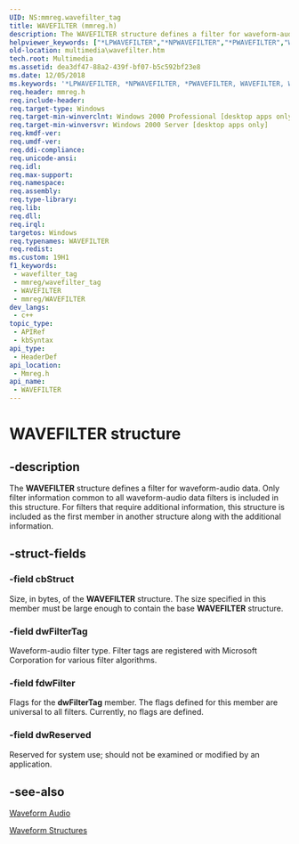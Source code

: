 ```yaml
---
UID: NS:mmreg.wavefilter_tag
title: WAVEFILTER (mmreg.h)
description: The WAVEFILTER structure defines a filter for waveform-audio data.
helpviewer_keywords: ["*LPWAVEFILTER","*NPWAVEFILTER","*PWAVEFILTER","WAVEFILTER","WAVEFILTER structure [Windows Multimedia]","_win32_WAVEFILTER_str","mmreg/WAVEFILTER","multimedia.wavefilter"]
old-location: multimedia\wavefilter.htm
tech.root: Multimedia
ms.assetid: dea3df47-88a2-439f-bf07-b5c592bf23e8
ms.date: 12/05/2018
ms.keywords: '*LPWAVEFILTER, *NPWAVEFILTER, *PWAVEFILTER, WAVEFILTER, WAVEFILTER structure [Windows Multimedia], _win32_WAVEFILTER_str, mmreg/WAVEFILTER, multimedia.wavefilter'
req.header: mmreg.h
req.include-header: 
req.target-type: Windows
req.target-min-winverclnt: Windows 2000 Professional [desktop apps only]
req.target-min-winversvr: Windows 2000 Server [desktop apps only]
req.kmdf-ver: 
req.umdf-ver: 
req.ddi-compliance: 
req.unicode-ansi: 
req.idl: 
req.max-support: 
req.namespace: 
req.assembly: 
req.type-library: 
req.lib: 
req.dll: 
req.irql: 
targetos: Windows
req.typenames: WAVEFILTER
req.redist: 
ms.custom: 19H1
f1_keywords:
 - wavefilter_tag
 - mmreg/wavefilter_tag
 - WAVEFILTER
 - mmreg/WAVEFILTER
dev_langs:
 - c++
topic_type:
 - APIRef
 - kbSyntax
api_type:
 - HeaderDef
api_location:
 - Mmreg.h
api_name:
 - WAVEFILTER
---
```


# WAVEFILTER structure


## -description

The <b>WAVEFILTER</b> structure defines a filter for waveform-audio data. Only filter information common to all waveform-audio data filters is included in this structure. For filters that require additional information, this structure is included as the first member in another structure along with the additional information.

## -struct-fields

### -field cbStruct

Size, in bytes, of the <b>WAVEFILTER</b> structure. The size specified in this member must be large enough to contain the base <b>WAVEFILTER</b> structure.

### -field dwFilterTag

Waveform-audio filter type. Filter tags are registered with Microsoft Corporation for various filter algorithms.

### -field fdwFilter

Flags for the <b>dwFilterTag</b> member. The flags defined for this member are universal to all filters. Currently, no flags are defined.

### -field dwReserved

Reserved for system use; should not be examined or modified by an application.

## -see-also

<a href="/windows/desktop/Multimedia/waveform-audio">Waveform Audio</a>



<a href="/windows/desktop/Multimedia/waveform-structures">Waveform Structures</a>
